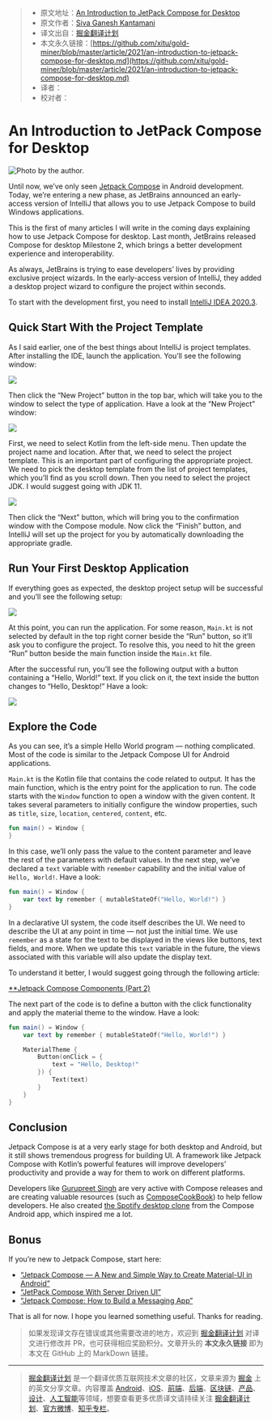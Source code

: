 > * 原文地址：[An Introduction to JetPack Compose for Desktop](https://betterprogramming.pub/an-introduction-to-jetpack-compose-for-desktop-5c3bf8629dc5)
> * 原文作者：[Siva Ganesh Kantamani](https://medium.com/@sgkantamani)
> * 译文出自：[掘金翻译计划](https://github.com/xitu/gold-miner)
> * 本文永久链接：[https://github.com/xitu/gold-miner/blob/master/article/2021/an-introduction-to-jetpack-compose-for-desktop.md](https://github.com/xitu/gold-miner/blob/master/article/2021/an-introduction-to-jetpack-compose-for-desktop.md)
> * 译者：
> * 校对者：

# An Introduction to JetPack Compose for Desktop

![Photo by the author.](https://cdn-images-1.medium.com/max/2738/1*3wOqMMXsvUfkDTWXUri_EQ.png)

Until now, we’ve only seen [Jetpack Compose](https://developer.android.com/jetpack/compose) in Android development. Today, we’re entering a new phase, as JetBrains announced an early-access version of IntelliJ that allows you to use Jetpack Compose to build Windows applications.

This is the first of many articles I will write in the coming days explaining how to use Jetpack Compose for desktop. Last month, JetBrains released Compose for desktop Milestone 2, which brings a better development experience and interoperability.

As always, JetBrains is trying to ease developers’ lives by providing exclusive project wizards. In the early-access version of IntelliJ, they added a desktop project wizard to configure the project within seconds.

To start with the development first, you need to install [IntelliJ IDEA 2020.3](https://www.jetbrains.com/idea/whatsnew/#section=mac).

## Quick Start With the Project Template

As I said earlier, one of the best things about IntelliJ is project templates. After installing the IDE, launch the application. You’ll see the following window:

![](https://cdn-images-1.medium.com/max/2498/1*x-OrVhcmjnr0FKOlNHjNoQ.png)

Then click the “New Project” button in the top bar, which will take you to the window to select the type of application. Have a look at the “New Project” window:

![](https://cdn-images-1.medium.com/max/2944/1*M2u_N3K-1DY9Q3WaYBnB0w.png)

First, we need to select Kotlin from the left-side menu. Then update the project name and location. After that, we need to select the project template. This is an important part of configuring the appropriate project. We need to pick the desktop template from the list of project templates, which you’ll find as you scroll down. Then you need to select the project JDK. I would suggest going with JDK 11.

![](https://cdn-images-1.medium.com/max/2944/1*XyyhciTuFLCVhk_hF10xCw.png)

Then click the “Next” button, which will bring you to the confirmation window with the Compose module. Now click the “Finish” button, and IntelliJ will set up the project for you by automatically downloading the appropriate gradle.

## Run Your First Desktop Application

If everything goes as expected, the desktop project setup will be successful and you’ll see the following setup:

![](https://cdn-images-1.medium.com/max/3840/1*iU2it0DXYOt0qxJQB1VgBQ.png)

At this point, you can run the application. For some reason, `Main.kt` is not selected by default in the top right corner beside the “Run” button, so it’ll ask you to configure the project. To resolve this, you need to hit the green “Run” button beside the main function inside the `Main.kt` file.

After the successful run, you’ll see the following output with a button containing a “Hello, World!” text. If you click on it, the text inside the button changes to “Hello, Desktop!” Have a look:

![](https://cdn-images-1.medium.com/max/2002/1*AMNYP559WHhfKFvpGrmN4g.gif)

## Explore the Code

As you can see, it’s a simple Hello World program — nothing complicated. Most of the code is similar to the Jetpack Compose UI for Android applications.

`Main.kt` is the Kotlin file that contains the code related to output. It has the main function, which is the entry point for the application to run. The code starts with the `Window` function to open a window with the given content. It takes several parameters to initially configure the window properties, such as `title`, `size`, `location`, `centered`, `content`, etc.

```kt
fun main() = Window {
}
```

In this case, we’ll only pass the value to the content parameter and leave the rest of the parameters with default values. In the next step, we’ve declared a `text` variable with `remember` capability and the initial value of `Hello, World!`. Have a look:

```kt
fun main() = Window {
    var text by remember { mutableStateOf("Hello, World!") }
}
```

In a declarative UI system, the code itself describes the UI. We need to describe the UI at any point in time — not just the initial time. We use `remember` as a state for the text to be displayed in the views like buttons, text fields, and more. When we update this `text` variable in the future, the views associated with this variable will also update the display text.

To understand it better, I would suggest going through the following article:

[**Jetpack Compose Components (Part 2)](https://medium.com/better-programming/jetpack-compose-components-part-2-2b3eb135d294)

The next part of the code is to define a button with the click functionality and apply the material theme to the window. Have a look:

```Kotlin
fun main() = Window {
    var text by remember { mutableStateOf("Hello, World!") }

    MaterialTheme {
        Button(onClick = {
            text = "Hello, Desktop!"
        }) {
            Text(text)
        }
    }
}
```

## Conclusion

Jetpack Compose is at a very early stage for both desktop and Android, but it still shows tremendous progress for building UI. A framework like Jetpack Compose with Kotlin’s powerful features will improve developers’ productivity and provide a way for them to work on different platforms.

Developers like [Gurupreet Singh](https://twitter.com/_gurupreet) are very active with Compose releases and are creating valuable resources (such as [ComposeCookBook](https://github.com/Gurupreet/ComposeCookBook)) to help fellow developers. He also created [the Spotify desktop clone](https://github.com/Gurupreet/ComposeSpotifyDesktop) from the Compose Android app, which inspired me a lot.

## Bonus

If you’re new to Jetpack Compose, start here:

* [“Jetpack Compose — A New and Simple Way to Create Material-UI in Android”](https://medium.com/better-programming/jetpack-compose-a-new-and-simple-way-to-create-material-ui-in-android-f49c6fcb448b)
* [“JetPack Compose With Server Driven UI”](https://medium.com/android-dev-hacks/jetpack-compose-with-server-driven-ui-396a19f0a661)
* [“Jetpack Compose: How to Build a Messaging App”](https://medium.com/better-programming/jetpack-compose-how-to-build-a-messaging-app-e2cdc828c00f)

That is all for now. I hope you learned something useful. Thanks for reading.

> 如果发现译文存在错误或其他需要改进的地方，欢迎到 [掘金翻译计划](https://github.com/xitu/gold-miner) 对译文进行修改并 PR，也可获得相应奖励积分。文章开头的 **本文永久链接** 即为本文在 GitHub 上的 MarkDown 链接。

---

> [掘金翻译计划](https://github.com/xitu/gold-miner) 是一个翻译优质互联网技术文章的社区，文章来源为 [掘金](https://juejin.im) 上的英文分享文章。内容覆盖 [Android](https://github.com/xitu/gold-miner#android)、[iOS](https://github.com/xitu/gold-miner#ios)、[前端](https://github.com/xitu/gold-miner#前端)、[后端](https://github.com/xitu/gold-miner#后端)、[区块链](https://github.com/xitu/gold-miner#区块链)、[产品](https://github.com/xitu/gold-miner#产品)、[设计](https://github.com/xitu/gold-miner#设计)、[人工智能](https://github.com/xitu/gold-miner#人工智能)等领域，想要查看更多优质译文请持续关注 [掘金翻译计划](https://github.com/xitu/gold-miner)、[官方微博](http://weibo.com/juejinfanyi)、[知乎专栏](https://zhuanlan.zhihu.com/juejinfanyi)。
